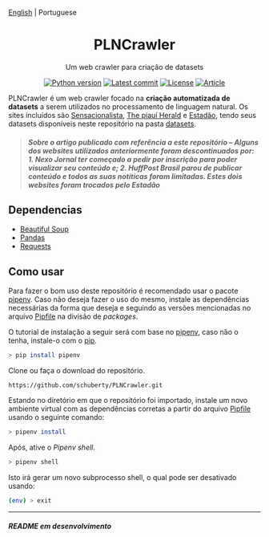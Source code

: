 [English](./README.md) | Portuguese

<h1 align="center">PLNCrawler</h1>

<div align="center">

Um web crawler para criação de datasets

[![Python version][python-src]][python-href]
[![Latest commit][commit-src]][commit-href]
[![License][license-src]][license-href]
[![Article][article-src]][article-href]

</div>

PLNCrawler é um web crawler focado na **criação automatizada de datasets** a serem utilizados no processamento de linguagem natural. Os sites incluídos são [Sensacionalista](https://www.sensacionalista.com.br/pais/), [The piauí Herald](https://piaui.folha.uol.com.br/herald/) e [Estadão](https://politica.estadao.com.br/ultimas), tendo seus datasets disponíveis neste repositório na pasta [datasets](datasets/).

> ##### Sobre o artigo publicado com referência a este repositório – Alguns dos websites utilizados anteriormente foram descontinuados por: 1. Nexo Jornal ter começado a pedir por inscrição para poder visualizar seu conteúdo e; 2. HuffPost Brasil parou de publicar conteúdo e todos as suas notíticas foram limitadas. Estes dois websites foram trocados pelo Estadão #####

## Dependencias ##

- [Beautiful Soup](https://www.crummy.com/software/BeautifulSoup/)
- [Pandas](https://pandas.pydata.org/)
- [Requests](https://requests.readthedocs.io/en/master/)

## Como usar ##

Para fazer o bom uso deste repositório é recomendado usar o pacote [pipenv](https://pypi.org/project/pipenv/). Caso não deseja fazer o uso do mesmo, instale as dependências necessárias da forma que deseja e seguindo as versões mencionadas no arquivo [Pipfile](Pipfile) na divisão de *packages*.

O tutorial de instalação a seguir será com base no [pipenv](https://pypi.org/project/pipenv/), caso não o tenha, instale-o com o [pip](https://pip.pypa.io/en/stable/installing/).

```sh
> pip install pipenv
```

Clone ou faça o download do repositório.

```url
https://github.com/schuberty/PLNCrawler.git
```

Estando no diretório em que o repositório foi importado, instale um novo ambiente virtual com as dependências corretas a partir do arquivo [Pipfile](Pipfile) usando o seguinte comando:

```sh
> pipenv install
```

Após, ative o *Pipenv shell*.

```sh
> pipenv shell
```

Isto irá gerar um novo subprocesso shell, o qual pode ser desativado usando:

```sh
(env) > exit
```

---
###### **README em desenvolvimento** ######

[python-src]: https://img.shields.io/badge/python-3.9-green.svg
[python-href]: https://www.python.org/downloads/release/python-390/
[commit-src]: https://badgen.net/github/last-commit/schuberty/PLNCrawler?color=yellow
[commit-href]: https://github.com/schuberty/PLNCrawler
[license-src]: https://badgen.net/github/license/schuberty/PLNCrawler?color=orange
[license-href]: LICENSE.md
[article-src]: https://badgen.net/badge/article/ENIAC/red
[article-href]: https://sol.sbc.org.br/index.php/eniac/article/view/12172
